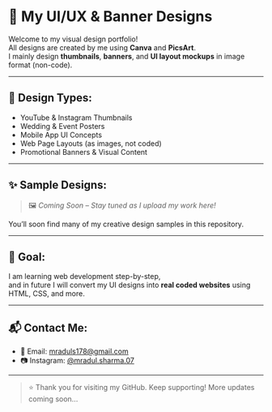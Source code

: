 # 🎨 My UI/UX & Banner Designs

Welcome to my visual design portfolio!  
All designs are created by me using **Canva** and **PicsArt**.  
I mainly design **thumbnails**, **banners**, and **UI layout mockups** in image format (non-code).

---

## 🧩 Design Types:
- YouTube & Instagram Thumbnails  
- Wedding & Event Posters  
- Mobile App UI Concepts  
- Web Page Layouts (as images, not coded)  
- Promotional Banners & Visual Content

---

## ✨ Sample Designs:

> 🖼️ *Coming Soon – Stay tuned as I upload my work here!*

You’ll soon find many of my creative design samples in this repository.

---

## 🎯 Goal:
I am learning web development step-by-step,  
and in future I will convert my UI designs into **real coded websites** using HTML, CSS, and more.

---

## 📬 Contact Me:

- 📩 Email: [mraduls178@gmail.com](mailto:mraduls178@gmail.com)  
- 📷 Instagram: [@mradul.sharma.07](https://www.instagram.com/mradul.sharma.07?igsh=MXN5bGJxbW9wcTNjZA==)

---

> ⭐ Thank you for visiting my GitHub. Keep supporting! More updates coming soon...

